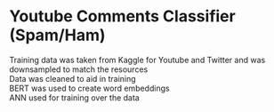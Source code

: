 # Youtube Comments Classifier (Spam/Ham)
Training data was taken from Kaggle for Youtube and Twitter and was downsampled to match the resources <br>
Data was cleaned to aid in training <br>
BERT was used to create word embeddings <br>
ANN used for training over the data <br>
